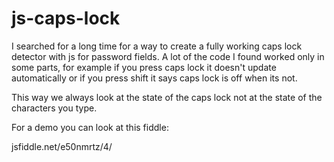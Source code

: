 # js-caps-lock


I searched for a long time for a way to create a fully working caps lock detector with js for password fields. A lot of the code I found worked only in some parts, for example if you press caps lock it doesn't update automatically or if you press shift it says caps lock is off when its not.

This way we always look at the state of the caps lock not at the state of the characters you type.

For a demo you can look at this fiddle:

jsfiddle.net/e50nmrtz/4/
